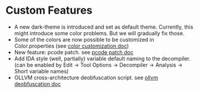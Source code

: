 # Custom Features

- A new dark-theme is introduced and set as default theme. Currently, this might introduce some color
problems. But we will gradually fix those.
- Some of the colors are now possible to be customized in Color.properties (see [color customization doc](./ghidracraft/color_customize.md))
- New feature: pcode patch. see [pcode patch doc](./ghidracraft/pcode_patch.md)
- Add IDA style (well, partially) variable default naming to the decompiler. (can be enabled by Edit -> Tool Options -> Decompiler -> Analysis -> Short variable names)
- OLLVM cross-architecture deobfuscation script. see [ollvm deobfuscation doc](./ghidracraft/ollvm_deob.md)